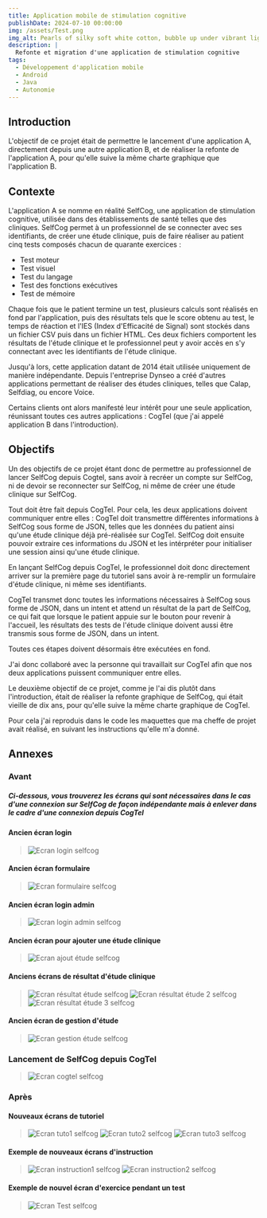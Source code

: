 ```yaml
---
title: Application mobile de stimulation cognitive
publishDate: 2024-07-10 00:00:00
img: /assets/Test.png
img_alt: Pearls of silky soft white cotton, bubble up under vibrant lighting
description: |
  Refonte et migration d'une application de stimulation cognitive
tags:
  - Développement d'application mobile
  - Android
  - Java
  - Autonomie
---
```


## Introduction

L'objectif de ce projet était de permettre le lancement d'une application A, directement depuis une autre application B, et de réaliser la refonte de l'application A, pour qu'elle suive la même charte graphique que l'application B.

## Contexte

L'application A se nomme en réalité SelfCog, une application de stimulation cognitive, utilisée dans des établissements de santé telles que des cliniques.
SelfCog permet à un professionnel de se connecter avec ses identifiants, de créer une étude clinique, puis de faire réaliser au patient cinq tests composés chacun de quarante exercices :

- Test moteur
- Test visuel
- Test du langage
- Test des fonctions exécutives
- Test de mémoire

Chaque fois que le patient termine un test, plusieurs calculs sont réalisés en fond par l'application, puis des résultats tels que le score obtenu au test, le temps de réaction et l'IES (Index d'Efficacité de Signal) sont stockés dans un fichier CSV puis dans un fichier HTML. Ces deux fichiers comportent les résultats de l'étude clinique et le professionnel peut y avoir accès en s'y connectant avec les identifiants de l'étude clinique.

Jusqu'à lors, cette application datant de 2014 était utilisée uniquement de manière indépendante. Depuis l'entreprise Dynseo a créé d'autres applications permettant de réaliser des études cliniques, telles que Calap, Selfdiag, ou encore Voice.

Certains clients ont alors manifesté leur intérêt pour une seule application, réunissant toutes ces autres applications : CogTel (que j'ai appelé application B dans l'introduction).

## Objectifs

Un des objectifs de ce projet étant donc de permettre au professionnel de lancer SelfCog depuis Cogtel, sans avoir à recréer un compte sur SelfCog, ni de devoir se reconnecter sur SelfCog, ni même de créer une étude clinique sur SelfCog.

Tout doit être fait depuis CogTel. Pour cela, les deux applications doivent communiquer entre elles : CogTel doit transmettre différentes informations à SelfCog sous forme de JSON, telles que les données du patient ainsi qu'une étude clinique déjà pré-réalisée sur CogTel. SelfCog doit ensuite pouvoir extraire ces informations du JSON et les intérpréter pour initialiser une session ainsi qu'une étude clinique.

En lançant SelfCog depuis CogTel, le professionnel doit donc directement arriver sur la première page du tutoriel sans avoir à re-remplir un formulaire d'étude clinique, ni même ses identifiants.

CogTel transmet donc toutes les informations nécessaires à SelfCog sous forme de JSON, dans un intent et attend un résultat de la part de SelfCog, ce qui fait que lorsque le patient appuie sur le bouton pour revenir à l'accueil, les résultats des tests de l'étude clinique doivent aussi être transmis sous forme de JSON, dans un intent.

Toutes ces étapes doivent désormais être exécutées en fond.

J'ai donc collaboré avec la personne qui travaillait sur CogTel afin que nos deux applications puissent communiquer entre elles.

Le deuxième objectif de ce projet, comme je l'ai dis plutôt dans l'introduction, était de réaliser la refonte graphique de SelfCog, qui était vieille de dix ans, pour qu'elle suive la même charte graphique de CogTel.

Pour cela j'ai reproduis dans le code les maquettes que ma cheffe de projet avait réalisé, en suivant les instructions qu'elle m'a donné.

## Annexes

### Avant

##### Ci-dessous, vous trouverez les écrans qui sont nécessaires dans le cas d'une connexion sur SelfCog de façon indépendante mais à enlever dans le cadre d'une connexion depuis CogTel

#### Ancien écran login

> ![Ecran login selfcog](/assets/LoginSelfcog.png "Ecran login")

#### Ancien écran formulaire

> ![Ecran formulaire selfcog](/assets/FormulaireSelfcog.png "Ecran formulaire")

#### Ancien écran login admin

> ![Ecran login admin selfcog](/assets/LoginAdmin.png "Ecran login admin")

#### Ancien écran pour ajouter une étude clinique

> ![Ecran ajout étude selfcog](/assets/AjoutEtude.png "Ecran ajout étude")

#### Anciens écrans de résultat d'étude clinique

> ![Ecran résultat étude selfcog](/assets/ResultatsEtude1.png "Ecran résultat étude") ![Ecran résultat étude 2 selfcog](/assets/ResultatsEtude2.png "Ecran résultat étude 2") ![Ecran résultat étude 3 selfcog](/assets/ResultatsEtude3.png "Ecran résultat étude 3")

#### Ancien écran de gestion d'étude

> ![Ecran gestion étude selfcog](/assets/GestionEtudes.png "Ecran gestion étude")

### Lancement de SelfCog depuis CogTel

> ![Ecran cogtel selfcog](/assets/EcranCogtel.png "Ecran cogtel selfcog")

### Après

#### Nouveaux écrans de tutoriel

> ![Ecran tuto1 selfcog](/assets/Tuto1.png "Ecran tuto1") ![Ecran tuto2 selfcog](/assets/Tuto2.png "Ecran tuto2") ![Ecran tuto3 selfcog](/assets/Tuto3.png "Ecran tuto3")

#### Exemple de nouveaux écrans d'instruction

> ![Ecran instruction1 selfcog](/assets/Instruction1.png "Ecran instruction1") ![Ecran instruction2 selfcog](/assets/Instruction2.png "Ecran instruction2")

#### Exemple de nouvel écran d'exercice pendant un test

> ![Ecran Test selfcog](/assets/Test.png "Ecran test")
